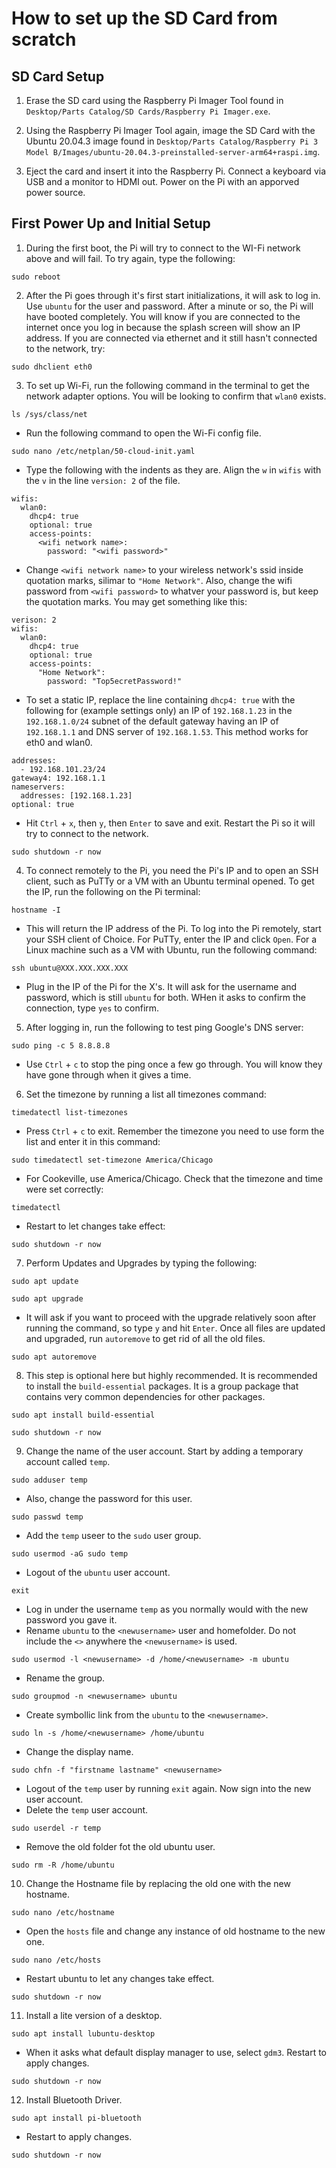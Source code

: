 # How to set up the SD Card from scratch

## **SD Card Setup**

1. Erase the SD card using the Raspberry Pi Imager Tool found in `Desktop/Parts Catalog/SD Cards/Raspberry Pi Imager.exe`.

2. Using the Raspberry Pi Imager Tool again, image the SD Card with the Ubuntu 20.04.3 image found in `Desktop/Parts Catalog/Raspberry Pi 3 Model B/Images/ubuntu-20.04.3-preinstalled-server-arm64+raspi.img`.

3. Eject the card and insert it into the Raspberry Pi.  Connect a keyboard via USB and a monitor to HDMI out.  Power on the Pi with an apporved power source.

## **First Power Up and Initial Setup**

1. During the first boot, the Pi will try to connect to the WI-Fi network above and will fail.  To try again, type the following:

```
sudo reboot
```

2. After the Pi goes through it's first start initializations, it will ask to log in.  Use `ubuntu` for the user and password. After a minute or so, the Pi will have booted completely.  You will know if you are connected to the internet once you log in because the splash screen will show an IP address.  If you are connected via ethernet and it still hasn't connected to the network, try:

```
sudo dhclient eth0
```

3. To set up Wi-Fi, run the following command in the terminal to get the network adapter options.  You will be looking to confirm that `wlan0` exists.

```
ls /sys/class/net
```

* Run the following command to open the Wi-Fi config file.

```
sudo nano /etc/netplan/50-cloud-init.yaml
```

* Type the following with the indents as they are.  Align the `w` in `wifis` with the `v` in the line `version: 2` of the file.

```
wifis:
  wlan0:
    dhcp4: true
    optional: true
    access-points:
      <wifi network name>:
        password: "<wifi password>"
```

* Change `<wifi network name>` to your wireless network's ssid inside quotation marks, silimar to `"Home Network"`.  Also, change the wifi password from `<wifi password>` to whatver your password is, but keep the quotation marks.  You may get something like this:

```
verison: 2
wifis:
  wlan0:
    dhcp4: true
    optional: true
    access-points:
      "Home Network":
        password: "Top5ecretPassword!"
```

* To set a static IP, replace the line containing `dhcp4: true` with the following for (example settings only) an IP of `192.168.1.23` in the `192.168.1.0/24` subnet of the default gateway having an IP of `192.168.1.1` and DNS server of `192.168.1.53`.  This method works for eth0 and wlan0.

```
addresses:
  - 192.168.101.23/24
gateway4: 192.168.1.1
nameservers:
  addresses: [192.168.1.23]
optional: true
```

* Hit `Ctrl` + `x`, then `y`, then `Enter` to save and exit.  Restart the Pi so it will try to connect to the network.

```
sudo shutdown -r now
```

4. To connect remotely to the Pi, you need the Pi's IP and to open an SSH client, such as PuTTy or a VM with an Ubuntu terminal opened.  To get the IP, run the following on the Pi terminal:

```
hostname -I
```

* This will return the IP address of the Pi.  To log into the Pi remotely, start your SSH client of Choice.  For PuTTy, enter the IP and click `Open`.  For a Linux machine such as a VM with Ubuntu, run the following command:

```
ssh ubuntu@XXX.XXX.XXX.XXX
```

* Plug in the IP of the Pi for the X's.  It will ask for the username and password, which is still `ubuntu` for both.  WHen it asks to confirm the connection, type `yes` to confirm.

5. After logging in, run the following to test ping Google's DNS server:

```
sudo ping -c 5 8.8.8.8
```

* Use `Ctrl` + `c` to stop the ping once a few go through.  You will know they have gone through when it gives a time.

6. Set the timezone by running a list all timezones command:

```
timedatectl list-timezones
```

* Press `Ctrl` + `c` to exit.  Remember the timezone you need to use form the list and enter it in this command:

```
sudo timedatectl set-timezone America/Chicago
```

* For Cookeville, use America/Chicago.  Check that the timezone and time were set correctly:

```
timedatectl
```

* Restart to let changes take effect:

```
sudo shutdown -r now
```

7. Perform Updates and Upgrades by typing the following:

```
sudo apt update
```

```
sudo apt upgrade
```

* It will ask if you want to proceed with the upgrade relatively soon after running the command, so type `y` and hit `Enter`.  Once all files are updated and upgraded, run `autoremove` to get rid of all the old files.

```
sudo apt autoremove
```

8. This step is optional here but highly recommended.  It is recommended to install the `build-essential` packages.  It is a group package that contains very common dependencies for other packages.

```
sudo apt install build-essential
```

```
sudo shutdown -r now
```

9. Change the name of the user account. Start by adding a temporary account called `temp`.

```
sudo adduser temp
```

* Also, change the password for this user.

```
sudo passwd temp
```

* Add the `temp` useer to the `sudo` user group.

```
sudo usermod -aG sudo temp
```

* Logout of the `ubuntu` user account.

```
exit
```

* Log in under the username `temp` as you normally would with the new password you gave it.
* Rename `ubuntu` to the `<newusername>` user and homefolder.  Do not include the `<>` anywhere the `<newusername>` is used.

```
sudo usermod -l <newusername> -d /home/<newusername> -m ubuntu
```

* Rename the group.

```
sudo groupmod -n <newusername> ubuntu
```

* Create symbollic link from the `ubuntu` to the `<newusername>`.

```
sudo ln -s /home/<newusername> /home/ubuntu
```

* Change the display name.

```
sudo chfn -f "firstname lastname" <newusername>
```

* Logout of the `temp` user by running `exit` again.  Now sign into the new user account.
* Delete the `temp` user account.

```
sudo userdel -r temp
```

* Remove the old folder fot the old ubuntu user.

```
sudo rm -R /home/ubuntu
```

10. Change the Hostname file by replacing the old one with the new hostname.

```
sudo nano /etc/hostname
```

* Open the `hosts` file and change any instance of old hostname to the new one.

```
sudo nano /etc/hosts
```

* Restart ubuntu to let any changes take effect.

```
sudo shutdown -r now
```

11. Install a lite version of a desktop.

```
sudo apt install lubuntu-desktop
```

* When it asks what default display manager to use, select `gdm3`.  Restart to apply changes.

```
sudo shutdown -r now
```

12. Install Bluetooth Driver.

```
sudo apt install pi-bluetooth
```

* Restart to apply changes.

```
sudo shutdown -r now
```
